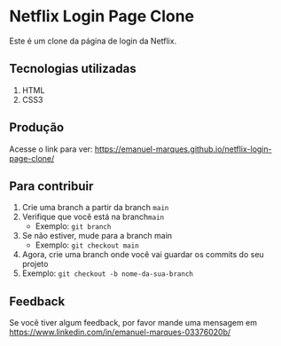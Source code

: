 # Netflix Login Page Clone
Este é um clone da página de login da Netflix.

## Tecnologias utilizadas
1. HTML
2. CSS3

## Produção
Acesse o link para ver: https://emanuel-marques.github.io/netflix-login-page-clone/

## Para contribuir
1. Crie uma branch a partir da branch `main`
2. Verifique que você está na branch`main`
   - Exemplo: `git branch`
3. Se não estiver, mude para a branch main
   - Exemplo: `git checkout main`
4. Agora, crie uma branch onde você vai guardar os commits do seu projeto
5. Exemplo: `git checkout -b nome-da-sua-branch`

## Feedback
Se você tiver algum feedback, por favor mande uma mensagem em https://www.linkedin.com/in/emanuel-marques-03376020b/